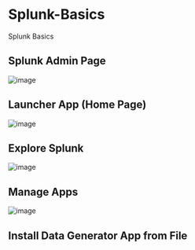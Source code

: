 # Splunk-Basics
Splunk Basics

## Splunk Admin Page

![image](https://user-images.githubusercontent.com/4469379/45068525-784d2880-b08d-11e8-9ab7-036b4d92c79c.png)

## Launcher App (Home Page)

![image](https://user-images.githubusercontent.com/4469379/45068574-b2b6c580-b08d-11e8-931f-b54fb869735d.png)

## Explore Splunk

![image](https://user-images.githubusercontent.com/4469379/45068669-3a043900-b08e-11e8-8d92-359c62673b74.png)

## Manage Apps

![image](https://user-images.githubusercontent.com/4469379/45073685-ffa69600-b0a5-11e8-92bf-47025294b4c5.png)

## Install Data Generator App from File





